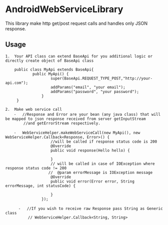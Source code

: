 # AndroidWebServiceLibrary

This library make http get/post request calls and handles only JSON response.

Usage
-----


	1.	Your API class can extend BaseApi for you additional logic or directly create object of BaseApi class

	    public class MyApi extends BaseApi{
                public MyApi() {
                        super(BaseApi.REQUEST_TYPE_POST,"http://your-api.com");
                        addParams("email", "your email");
                        addParams("password", "your password");
                    }
         }

	2.	Make web service call
	    ⁃   //Response and Error are your bean (any java class) that will be mapped to json response received from server getInputStream
	        //and getErrorStream respectively.

	    ⁃   WebServiceHelper.makeWebServiceCall(new MyApi(), new WebServiceHelper.Callback<Response, Error>() {
	                    //will be called if response status code is 200
                        @Override
                        public void response(Hello hello) {

                        }
                        // will be called in case of IOException where response status code != 200
                       //  @param errorMessage is IOException message
                        @Override
                        public void error(Error error, String errorMessage, int statusCode) {

                        }
                    });

          ⁃   //If you wish to receive raw Response pass String as Generic class
              // WebServiceHelper.Callback<String, String>


